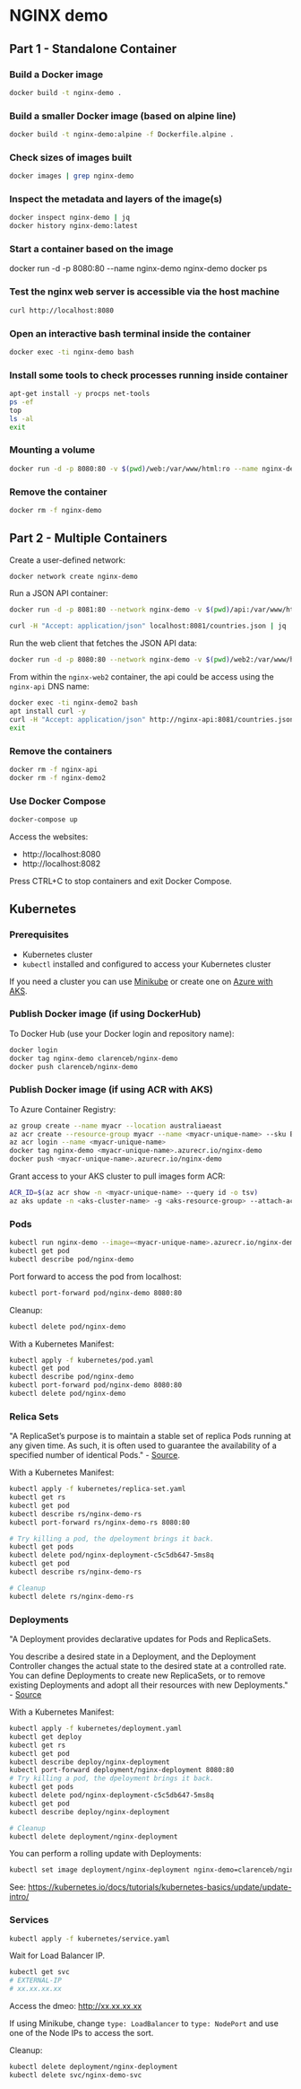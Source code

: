 # NGINX demo

## Part 1 - Standalone Container

### Build a Docker image

```sh
docker build -t nginx-demo .
```

### Build a smaller Docker image (based on alpine line)

```sh
docker build -t nginx-demo:alpine -f Dockerfile.alpine .
```

### Check sizes of images built

```sh
docker images | grep nginx-demo
```

### Inspect the metadata and layers of the image(s)

```sh
docker inspect nginx-demo | jq
docker history nginx-demo:latest
```

### Start a container based on the image
docker run -d -p 8080:80 --name nginx-demo nginx-demo
docker ps

### Test the nginx web server is accessible via the host machine

```sh
curl http://localhost:8080
```

### Open an interactive bash terminal inside the container

```sh
docker exec -ti nginx-demo bash
```

### Install some tools to check processes running inside container

```sh
apt-get install -y procps net-tools
ps -ef
top
ls -al
exit
```

### Mounting a volume

```sh
docker run -d -p 8080:80 -v $(pwd)/web:/var/www/html:ro --name nginx-demo nginx-demo
```

### Remove the container

```sh
docker rm -f nginx-demo
```

## Part 2 - Multiple Containers

Create a user-defined network:

```sh
docker network create nginx-demo
```

Run a JSON API container:

```sh
docker run -d -p 8081:80 --network nginx-demo -v $(pwd)/api:/var/www/html:ro -v $(pwd)/nginx.conf:/etc/nginx/nginx.conf:ro --name nginx-api nginx-demo
```

```sh
curl -H "Accept: application/json" localhost:8081/countries.json | jq
```

Run the web client that fetches the JSON API data:

```sh
docker run -d -p 8080:80 --network nginx-demo -v $(pwd)/web2:/var/www/html:ro --name nginx-demo2 nginx-demo
```

From within the `nginx-web2` container, the api could be access using the `nginx-api` DNS name:

```sh
docker exec -ti nginx-demo2 bash
apt install curl -y
curl -H "Accept: application/json" http://nginx-api:8081/countries.json
exit
```

### Remove the containers

```sh
docker rm -f nginx-api
docker rm -f nginx-demo2
```

### Use Docker Compose

```sh
docker-compose up
```

Access the websites:
- http://localhost:8080
- http://localhost:8082

Press CTRL+C to stop containers and exit Docker Compose.

## Kubernetes

### Prerequisites

* Kubernetes cluster
* `kubectl` installed and configured to access your Kubernetes cluster

If you need a cluster you can use [Minikube](https://minikube.sigs.k8s.io/) or create one on [Azure with AKS](https://docs.microsoft.com/en-us/azure/aks/kubernetes-walkthrough).

### Publish Docker image (if using DockerHub)

To Docker Hub (use your Docker login and repository name):

```sh
docker login
docker tag nginx-demo clarenceb/nginx-demo
docker push clarenceb/nginx-demo
```

### Publish Docker image (if using ACR with AKS)

To Azure Container Registry:

```sh
az group create --name myacr --location australiaeast
az acr create --resource-group myacr --name <myacr-unique-name> --sku Basic
az acr login --name <myacr-unique-name>
docker tag nginx-demo <myacr-unique-name>.azurecr.io/nginx-demo
docker push <myacr-unique-name>.azurecr.io/nginx-demo
```

Grant access to your AKS cluster to pull images form ACR:

```sh
ACR_ID=$(az acr show -n <myacr-unique-name> --query id -o tsv)
az aks update -n <aks-cluster-name> -g <aks-resource-group> --attach-acr $ACR_ID
```

### Pods

```sh
kubectl run nginx-demo --image=<myacr-unique-name>.azurecr.io/nginx-demo --generator=run-pod/v1 --port=8080
kubectl get pod
kubectl describe pod/nginx-demo
```

Port forward to access the pod from localhost:

```sh
kubectl port-forward pod/nginx-demo 8080:80
```

Cleanup:

```sh
kubectl delete pod/nginx-demo
```

With a Kubernetes Manifest:

```sh
kubectl apply -f kubernetes/pod.yaml
kubectl get pod
kubectl describe pod/nginx-demo
kubectl port-forward pod/nginx-demo 8080:80
kubectl delete pod/nginx-demo
```

### Relica Sets

"A ReplicaSet’s purpose is to maintain a stable set of replica Pods running at any given time. As such, it is often used to guarantee the availability of a specified number of identical Pods." - [Source](https://kubernetes.io/docs/concepts/workloads/controllers/replicaset/).


With a Kubernetes Manifest:

```sh
kubectl apply -f kubernetes/replica-set.yaml
kubectl get rs
kubectl get pod
kubectl describe rs/nginx-demo-rs
kubectl port-forward rs/nginx-demo-rs 8080:80

# Try killing a pod, the dpeloyment brings it back.
kubectl get pods
kubectl delete pod/nginx-deployment-c5c5db647-5ms8q
kubectl get pod
kubectl describe rs/nginx-demo-rs

# Cleanup
kubectl delete rs/nginx-demo-rs
```

### Deployments

"A Deployment provides declarative updates for Pods and ReplicaSets.

You describe a desired state in a Deployment, and the Deployment Controller changes the actual state to the desired state at a controlled rate. You can define Deployments to create new ReplicaSets, or to remove existing Deployments and adopt all their resources with new Deployments." - [Source](https://kubernetes.io/docs/concepts/workloads/controllers/deployment/)

With a Kubernetes Manifest:

```sh
kubectl apply -f kubernetes/deployment.yaml
kubectl get deploy
kubectl get rs
kubectl get pod
kubectl describe deploy/nginx-deployment
kubectl port-forward deployment/nginx-deployment 8080:80
# Try killing a pod, the dpeloyment brings it back.
kubectl get pods
kubectl delete pod/nginx-deployment-c5c5db647-5ms8q
kubectl get pod
kubectl describe deploy/nginx-deployment

# Cleanup
kubectl delete deployment/nginx-deployment
```

You can perform a rolling update with Deployments:

```sh
kubectl set image deployment/nginx-deployment nginx-demo=clarenceb/nginx-demo:v2
```

See: https://kubernetes.io/docs/tutorials/kubernetes-basics/update/update-intro/

### Services

```sh
kubectl apply -f kubernetes/service.yaml
```

Wait for Load Balancer IP.

```sh
kubectl get svc
# EXTERNAL-IP
# xx.xx.xx.xx
```

Access the dmeo: http://xx.xx.xx.xx

If using Minikube, change `type: LoadBalancer` to `type: NodePort` and use one of the Node IPs to access the sort.

Cleanup:

```sh
kubectl delete deployment/nginx-deployment
kubectl delete svc/nginx-demo-svc
```